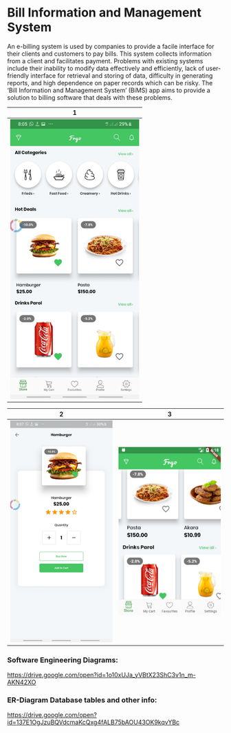 # Bill Information and Management System

An e-billing system is used by companies to provide a facile interface for their clients and customers to pay bills. This system collects information from a client and facilitates payment. Problems with existing systems include their inability to modify data effectively and efficiently, lack of user-friendly interface for retrieval and storing of data, difficulty in generating reports, and high dependence on paper records which can be risky. The ‘Bill Information and Management System’ (BiMS) app aims to provide a solution to billing software that deals with these problems.



| 1|
|-------|
|<img src="screenshots/4.png" width="300">|


| 2 | 3|
|------|-------|
|<img src="screenshots/5.png" width="300">|<img src="screenshots/6.png" width="300">|

### Software Engineering Diagrams:

https://drive.google.com/open?id=1o10xUJa_yVBtX23ShC3v1n_m-AKN42XO



### ER-Diagram Database tables and other info:

https://drive.google.com/open?id=137E1OgJzuBQVdcmaKcQxg4fALB75bAOU43OK9kqvYBc


